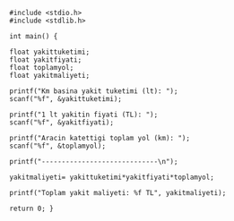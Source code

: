     #include <stdio.h>
    #include <stdlib.h>

    int main() {
    
    float yakittuketimi;
    float yakitfiyati;
    float toplamyol;
    float yakitmaliyeti;

    printf("Km basina yakit tuketimi (lt): ");
    scanf("%f", &yakittuketimi);

    printf("1 lt yakitin fiyati (TL): ");
    scanf("%f", &yakitfiyati);

    printf("Aracin katettigi toplam yol (km): ");
    scanf("%f", &toplamyol);

    printf("-----------------------------\n");

    yakitmaliyeti= yakittuketimi*yakitfiyati*toplamyol;

    printf("Toplam yakit maliyeti: %f TL", yakitmaliyeti);

    return 0; }
